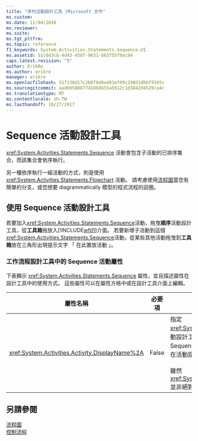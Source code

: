 ```yaml
---
title: "序列活動設計工具 |Microsoft 文件"
ms.custom: 
ms.date: 11/04/2016
ms.reviewer: 
ms.suite: 
ms.tgt_pltfrm: 
ms.topic: reference
f1_keywords: System.Activities.Statements.Sequence.UI
ms.assetid: 51c8d3cb-4d43-458f-9631-b63755f9ac94
caps.latest.revision: "5"
author: ErikRe
ms.author: erikre
manager: erikre
ms.openlocfilehash: 51f138d17c2b0f8d8a483ef09c298d1dbbf9345c
ms.sourcegitcommit: aadb9588877418b8b55a5612c1d3842d4520ca4c
ms.translationtype: MT
ms.contentlocale: zh-TW
ms.lasthandoff: 10/27/2017
---
```

# <a name="sequence-activity-designer"></a>Sequence 活動設計工具
<xref:System.Activities.Statements.Sequence> 活動會包含子活動的已排序集合，而該集合會依序執行。  
  
 另一種依序執行一組活動的方式，則是使用 <xref:System.Activities.Statements.Flowchart> 活動。 請考慮使用[流程圖](../workflow-designer/flowchart-activity-designer.md)當您有簡單的分支，或您想要 diagrammatically 模型的程式流程的迴圈。  
  
## <a name="using-the-sequence-activity-designer"></a>使用 Sequence 活動設計工具  
 若要加入<xref:System.Activities.Statements.Sequence>活動，拖曳**順序**活動設計工具，從**工具箱**拖放入[!INCLUDE[wfd1](../workflow-designer/includes/wfd1_md.md)]介面。 若要新增子活動到這個<xref:System.Activities.Statements.Sequence>活動，從某些其他活動拖曳到**工具箱**放在三角形出現提示文字 「 在此置放活動 」。  
  
### <a name="sequence-activity-properties-in-the-workflow-designer"></a>工作流程設計工具中的 Sequence 活動屬性  
 下表顯示 <xref:System.Activities.Statements.Sequence> 屬性，並且描述屬性在設計工具中的使用方式。 這些屬性可以在屬性方格中或在設計工具介面上編輯。  
  
|屬性名稱|必要項|使用方式|  
|-------------------|--------------|-----------|  
|<xref:System.Activities.Activity.DisplayName%2A>|False|指定 <xref:System.Activities.Statements.Sequence> 活動設計工具在標頭中的易記名稱。 預設值為 Sequence。 此值可在屬性方格中編輯，或是直接在活動設計工具的標頭上編輯。<br /><br /> 雖然 <xref:System.Activities.Activity.DisplayName%2A> 並非絕對必要，但建議您盡量使用。|  
  
## <a name="see-also"></a>另請參閱  
 [流程圖](../workflow-designer/flowchart-activity-designer.md)   
 [控制流程](../workflow-designer/control-flow-activity-designers.md)